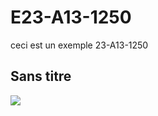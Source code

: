 # E23-A13-1250

ceci est un exemple 23-A13-1250
## Sans titre
<img src="https://idea-sandbox.com/blog_images/url.jpeg">
